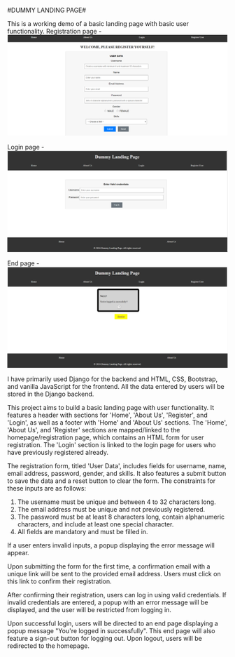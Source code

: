 #DUMMY LANDING PAGE#

This is a working demo of a basic landing page with basic user functionality. 
Registration page - ![](Screenshot(492).png)


Login page - ![](Screenshot(493).png)


End page - ![](Screenshot(494).png)



I have primarily used Django for the backend and HTML, CSS, Bootstrap, and vanilla JavaScript for the frontend. All the data entered by users will be stored in the Django backend.

This project aims to build a basic landing page with user functionality. It features a header with sections for 'Home', 'About Us', 'Register', and 'Login', as well as a footer with 'Home' and 'About Us' sections. The 'Home', 'About Us', and 'Register' sections are mapped/linked to the homepage/registration page, which contains an HTML form for user registration. The 'Login' section is linked to the login page for users who have previously registered already. 

The registration form, titled 'User Data', includes fields for username, name, email address, password, gender, and skills. It also features a submit button to save the data and a reset button to clear the form. The constraints for these inputs are as follows:
1. The username must be unique and between 4 to 32 characters long.
2. The email address must be unique and not previously registered.
3. The password must be at least 8 characters long, contain alphanumeric characters, and include at least one special character.
4. All fields are mandatory and must be filled in.

If a user enters invalid inputs, a popup displaying the error message will appear.

Upon submitting the form for the first time, a confirmation email with a unique link will be sent to the provided email address. Users must click on this link to confirm their registration. 

After confirming their registration, users can log in using valid credentials. If invalid credentials are entered, a popup with an error message will be displayed, and the user will be restricted from logging in.

Upon successful login, users will be directed to an end page displaying a popup message "You're logged in successfully". This end page will also feature a sign-out button for logging out. Upon logout, users will be redirected to the homepage.


